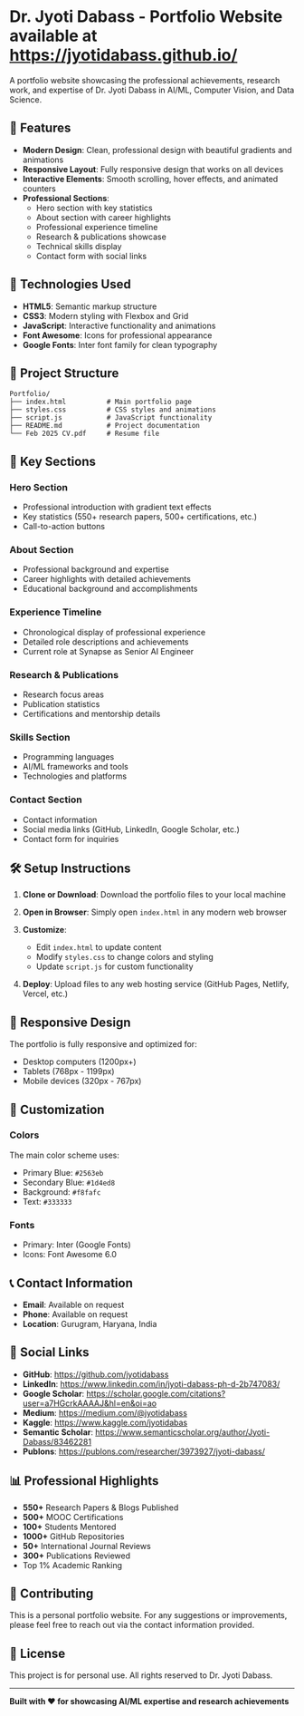 # Dr. Jyoti Dabass - Portfolio Website available at https://jyotidabass.github.io/

A portfolio website showcasing the professional achievements, research work, and expertise of Dr. Jyoti Dabass in AI/ML, Computer Vision, and Data Science.

## 🌟 Features

- **Modern Design**: Clean, professional design with beautiful gradients and animations
- **Responsive Layout**: Fully responsive design that works on all devices
- **Interactive Elements**: Smooth scrolling, hover effects, and animated counters
- **Professional Sections**: 
  - Hero section with key statistics
  - About section with career highlights
  - Professional experience timeline
  - Research & publications showcase
  - Technical skills display
  - Contact form with social links

## 🚀 Technologies Used

- **HTML5**: Semantic markup structure
- **CSS3**: Modern styling with Flexbox and Grid
- **JavaScript**: Interactive functionality and animations
- **Font Awesome**: Icons for professional appearance
- **Google Fonts**: Inter font family for clean typography

## 📁 Project Structure

```
Portfolio/
├── index.html          # Main portfolio page
├── styles.css          # CSS styles and animations
├── script.js           # JavaScript functionality
├── README.md           # Project documentation
└── Feb 2025 CV.pdf     # Resume file
```

## 🎯 Key Sections

### Hero Section
- Professional introduction with gradient text effects
- Key statistics (550+ research papers, 500+ certifications, etc.)
- Call-to-action buttons

### About Section
- Professional background and expertise
- Career highlights with detailed achievements
- Educational background and accomplishments

### Experience Timeline
- Chronological display of professional experience
- Detailed role descriptions and achievements
- Current role at Synapse as Senior AI Engineer

### Research & Publications
- Research focus areas
- Publication statistics
- Certifications and mentorship details

### Skills Section
- Programming languages
- AI/ML frameworks and tools
- Technologies and platforms

### Contact Section
- Contact information
- Social media links (GitHub, LinkedIn, Google Scholar, etc.)
- Contact form for inquiries

## 🛠️ Setup Instructions

1. **Clone or Download**: Download the portfolio files to your local machine

2. **Open in Browser**: Simply open `index.html` in any modern web browser

3. **Customize**: 
   - Edit `index.html` to update content
   - Modify `styles.css` to change colors and styling
   - Update `script.js` for custom functionality

4. **Deploy**: Upload files to any web hosting service (GitHub Pages, Netlify, Vercel, etc.)

## 📱 Responsive Design

The portfolio is fully responsive and optimized for:
- Desktop computers (1200px+)
- Tablets (768px - 1199px)
- Mobile devices (320px - 767px)

## 🎨 Customization

### Colors
The main color scheme uses:
- Primary Blue: `#2563eb`
- Secondary Blue: `#1d4ed8`
- Background: `#f8fafc`
- Text: `#333333`

### Fonts
- Primary: Inter (Google Fonts)
- Icons: Font Awesome 6.0

## 📞 Contact Information

- **Email**: Available on request
- **Phone**: Available on request
- **Location**: Gurugram, Haryana, India

## 🔗 Social Links

- **GitHub**: https://github.com/jyotidabass
- **LinkedIn**: https://www.linkedin.com/in/jyoti-dabass-ph-d-2b747083/
- **Google Scholar**: https://scholar.google.com/citations?user=a7HGcrkAAAAJ&hl=en&oi=ao
- **Medium**: https://medium.com/@jyotidabass
- **Kaggle**: https://www.kaggle.com/jyotidabas
- **Semantic Scholar**: https://www.semanticscholar.org/author/Jyoti-Dabass/83462281
- **Publons**: https://publons.com/researcher/3973927/jyoti-dabass/

## 📊 Professional Highlights

- **550+** Research Papers & Blogs Published
- **500+** MOOC Certifications
- **100+** Students Mentored
- **1000+** GitHub Repositories
- **50+** International Journal Reviews
- **300+** Publications Reviewed
- Top 1% Academic Ranking

## 🤝 Contributing

This is a personal portfolio website. For any suggestions or improvements, please feel free to reach out via the contact information provided.

## 📄 License

This project is for personal use. All rights reserved to Dr. Jyoti Dabass.

---

**Built with ❤️ for showcasing AI/ML expertise and research achievements** 
